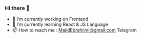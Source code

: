 ### Hi there 👋

<!--
**Majid-Ebrahimi/Majid-Ebrahimi** is a ✨ _special_ ✨ repository because its `README.md` (this file) appears on your GitHub profile.

Here are some ideas to get you started:

- 🔭 I’m currently working on Android Programming
- 🌱 I’m currently learning Android Studio & Java Language
- 📫 How to reach me : MajidEbrahiimi@gmail.com || @MajidEbrahiimi Instagram or Telegram
-->
- 🔭 I’m currently working on Frontend
- 🌱 I’m currently learning React & JS Language
- 📫 How to reach me : MajidEbrahiimi@gmail.com Telegram
